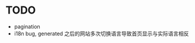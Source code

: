 # TODO

- pagination
  <!-- - FormattedDate i18n -->
  <!-- - tag link -->
  <!-- - remove h2 underline -->
  <!-- - font 加载不是一开始就生效 -->
  <!-- - html lang attribute -->
  <!-- - list order -->
  <!-- - page title -->
- i18n bug, generated 之后的网站多次切换语言导致首页显示与实际语言相反
